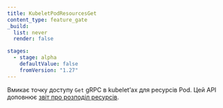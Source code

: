 ```yaml
---
title: KubeletPodResourcesGet
content_type: feature_gate
_build:
  list: never
  render: false

stages:
  - stage: alpha
    defaultValue: false
    fromVersion: "1.27"
---
```

Вмикає точку доступу `Get` gRPC в kubeletʼах для ресурсів Pod. Цей API доповнює [звіт про розподіл ресурсів](/uk/docs/concepts/extend-kubernetes/compute-storage-net/device-plugins/#monitoring-device-plugin-resources).
